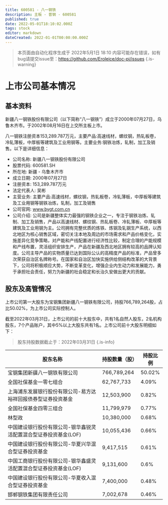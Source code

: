 ```yaml
---
title: 600581 - 八一钢铁
description: 主板 - 普钢 - 600581
published: true
date: 2022-05-01T18:10:02.000Z
tags: stock
editor: markdown
dateCreated: 2022-01-01T00:00:00.000Z
---
```


> 本页面由自动化程序生成于 2022年5月1日 18:10
> 内容可能存在错误，如有bug请提交issue至：https://github.com/Eroleice/doc-pi/issues
{.is-warning}

# 上市公司基本情况

## 基本资料

新疆八一钢铁股份有限公司（以下简称“八一钢铁”）成立于2000年07月27日，乌鲁木齐市。于2002年08月16日在上交所主板上市。

八一钢铁注册资本153,289.787万元，主要产品:高速线材，螺纹钢，热轧板卷，冷轧薄板，中厚板等建筑及工业用钢等。主要业务:钢铁冶炼，轧制，加工及销售。以下是详细信息：

- 公司名称: 新疆八一钢铁股份有限公司
- 股票代码: 600581.SH
- 所在地: 新疆 - 乌鲁木齐市
- 成立日期: 2000年07月27日
- 注册资本: 153,289.787万元
- 法定代表人: 吴彬
- 主营业务: 主要产品:高速线材，螺纹钢，热轧板卷，冷轧薄板，中厚板等建筑及工业用钢等钢铁冶炼，轧制，加工及销售
- 公司官网: www.bygt.com.cn
- 公司介绍: 公司是新疆整体实力最强的钢铁企业之一，专注于钢铁冶炼、轧制、加工及销售，产品以高速线材、螺纹钢、热轧板卷、冷轧薄板、中厚板等建筑及工业用钢为主。公司拥有完整优质的炼铁、炼钢及轧钢生产系统，以西北地区为核心销售区域，密切关注本地及周边的市场需求和产品价格变化，实施差异化竞争策略，对产能和产线配置进行经济性比较，制定合理的产能规模和产线布置，灵活组织安排生产，产品在新疆及西北地区拥有较高的品牌认知度。公司主导产品的实物质量已达到国际公认的高精度产品的标准，产品曾多次荣获自治区名牌称号。在国家和自治区加快实施供给侧结构改革的大背景下，公司将积极顺应大势，不断变革变化，增强企业内生动力和发展能力，勇于承担社会责任，努力为新疆的社会稳定和长治久安做出更大的贡献。


## 股东及高管情况

上市公司第一大股东为宝钢集团新疆八一钢铁有限公司，持股766,789,264股，占比50.02%，为上市公司实际控制人。

截至2022年03月31日，上市公司的前十大股东中，共有1名自然人股东，2名机构股东，7个产品账户，其中5%以上大股东共有1名。上市公司前十大股东明细如下：

> 股东持股数据截止于：2022年03月31日
{.is-info}

| 股东名称 | 持股数量（股） | 持股比例 |
| --- | --- | --- |
| 宝钢集团新疆八一钢铁有限公司 | 766,789,264 | 50.02% |
| 全国社保基金一零七组合 | 62,767,733 | 4.09% |
| 上海浦东发展银行股份有限公司-易方达裕祥回报债券型证券投资基金 | 12,503,900 | 0.82% |
| 全国社保基金四零三组合 | 11,799,979 | 0.77% |
| 林型政 | 10,380,000 | 0.68% |
| 中国建设银行股份有限公司-银华鑫锐灵活配置混合型证券投资基金(LOF) | 10,055,436 | 0.66% |
| 中国建设银行股份有限公司-华夏兴华混合型证券投资基金 | 9,417,515 | 0.61% |
| 中国工商银行股份有限公司-银华鑫盛灵活配置混合型证券投资基金(LOF) | 9,131,600 | 0.6% |
| 中国建设银行股份有限公司-华夏收入混合型证券投资基金 | 7,400,000 | 0.48% |
| 邯郸钢铁集团有限责任公司 | 7,002,678 | 0.46% |




